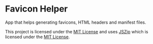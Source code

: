 # Favicon Helper

App that helps generating favicons, HTML headers and manifest files.

This project is licensed under the [MIT License](https://github.com/carlosrafaelgn/favicon/blob/master/LICENSE) and uses [JSZip](https://github.com/Stuk/jszip) which is licensed under the [MIT License](https://github.com/Stuk/jszip/blob/master/LICENSE.markdown).
